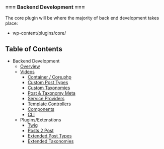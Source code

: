 ### === Backend Development ===

The core plugin will be where the majority of back end development takes place:

* wp-content/plugins/core/

## Table of Contents

* Backend Development
  * [Overview](README.md)
  * [Videos](videos.md)
    * [Container / Core.php](container.md)
    * [Custom Post Types](post-types.md)
    * [Custom Taxonomies](taxonomies.md)
    * [Post & Taxonomy Meta](post-meta.md)
    * [Service Providers](service-providers.md)
    * [Template Controllers](data.md)
    * [Components](components.md)
    * [CLI](cli.md)
  * Plugins/Extenstions
    * [Twig](https://twig.symfony.com/)
    * [Posts 2 Post](https://github.com/scribu/wp-posts-to-posts/wiki)
    * [Extended Post Types](https://github.com/johnbillion/extended-cpts/blob/master/README.md)
    * [Extended Taxonomies](https://github.com/johnbillion/extended-taxos/blob/master/README.md)